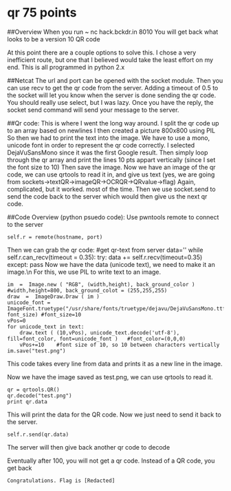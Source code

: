 # qr 75 points

##Overview
When you run
~ nc hack.bckdr.in 8010
You will get back what looks to be a version 10 QR code

At this point there are a couple options to solve this.
I chose a very inefficient route, but one that I believed would take the least effort on my end.
This is all programmed in python 2.x

##Netcat
The url and port can be opened with the socket module.
Then you can use recv to get the qr code from the server.
Adding a timeout of 0.5 to the socket will let you know when the server is done sending the qr code.
You should really use select, but I was lazy.
Once you have the reply, the socket send command will send your message to the server.

##Qr code:
This is where I went the long way around.
I split the qr code up to an array based on newlines
I then created a picture 800x800 using PIL
So then we had to print the text into the image.
We have to use a mono, unicode font in order to represent the qr code correctly.
I selected DejaVuSansMono since it was the first Google result.
Then simply loop through the qr array and print the lines 10 pts appart vertically
(since I set the font size to 10)
Then save the image.
Now we have an image of the qr code, we can use qrtools to read it in, and give us text
(yes, we are going from sockets->textQR->imageQR->OCRQR->QRvalue->flag)
Again, complicated, but it worked. most of the time.
Then we use socket.send to send the code back to the server which would then give us the next qr code.

##Code Overview (python psuedo code):
Use pwntools remote to connect to the server
	
	self.r = remote(hostname, port)
Then we can grab the qr code:
	#get qr-text from server
	data=''
	while self.r.can_recv(timeout = 0.35):
		try:
			data += self.r.recv(timeout=0.35)
		except:
			pass
Now we have the data (unicode text), we need to make it an image.\n
For this, we use PIL to write text to an image.

	im  =  Image.new ( "RGB", (width,height), back_ground_color )	#width,height=800, back_ground_colot = (255,255,255)
	draw  =  ImageDraw.Draw ( im )
	unicode_font = ImageFont.truetype("/usr/share/fonts/truetype/dejavu/DejaVuSansMono.ttf", font_size)	#font_size=10
	vPos=0
	for unicode_text in text:
		draw.text ( (10,vPos), unicode_text.decode('utf-8'), fill=font_color, font=unicode_font )	#font_color=(0,0,0)
		vPos+=10	#font size of 10, so 10 between characters vertically
	im.save("test.png")
This code takes every line from data and prints it as a new line in the image.

Now we have the image saved as test.png, we can use qrtools to read it.

	qr = qrtools.QR()
	qr.decode("test.png")
	print qr.data
This will print the data for the QR code. Now we just need to send it back to the server.

	self.r.send(qr.data)
The server will then give back another qr code to decode

Eventually after 100, you will not get a qr code.
Instead of a QR code, you get back

	Congratulations. Flag is [Redacted]
